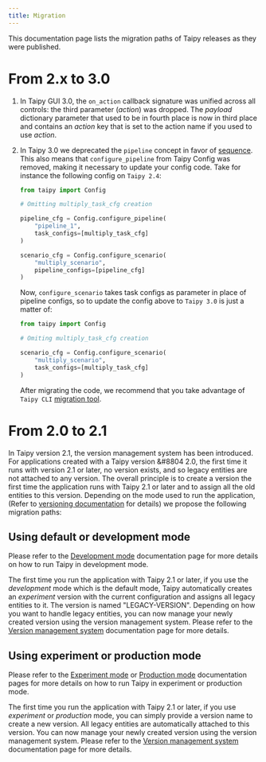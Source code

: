 ```yaml
---
title: Migration
---
```


This documentation page lists the migration paths of Taipy releases as they were published.

# From 2.x to 3.0

1. In Taipy GUI 3.0, the `on_action` callback signature was unified across all controls: the third
    parameter (*action*) was dropped. The *payload* dictionary parameter that used to be in fourth
    place is now in third place and contains an *action* key that is set to the action name if you
    used to use *action*.

2. In Taipy 3.0 we deprecated the `pipeline` concept in favor of
    [sequence](../userman/scenario_features/sdm/sequence/index.md). This also means that `configure_pipeline`
    from Taipy Config was removed, making it necessary to update your config code. Take for
    instance the following config on `Taipy 2.4`:

    ```python title="config.py from Taipy 2.4 edition"
    from taipy import Config

    # Omitting multiply_task_cfg creation

    pipeline_cfg = Config.configure_pipeline(
        "pipeline_1",
        task_configs=[multiply_task_cfg]
    )

    scenario_cfg = Config.configure_scenario(
        "multiply_scenario",
        pipeline_configs=[pipeline_cfg]
    )
    ```

    Now, `configure_scenario` takes task configs as parameter in place of pipeline configs, so to
    update the config above to `Taipy 3.0` is just a matter of:

    ```python title="config.py from Taipy 3.0 edition"
    from taipy import Config

    # Omiting multiply_task_cfg creation

    scenario_cfg = Config.configure_scenario(
        "multiply_scenario",
        task_configs=[multiply_task_cfg]
    )
    ```

    After migrating the code, we recommend that you take advantage of `Taipy CLI`
    [migration tool](../userman/ecosystem/cli/migrate-entities.md).


# From 2.0 to 2.1

In Taipy version 2.1, the version management system has been introduced. For applications
created with a Taipy version &#8804 2.0, the first time it runs with version 2.1 or later,
no version exists, and so legacy entities are not attached to any version. The overall principle
is to create a version the first time the application runs with Taipy 2.1 or later and to assign
all the old entities to this version. Depending on the mode used to run the application,
(Refer to [versioning documentation](../userman/advanced_features/versioning/index.md) for details) we propose
the following migration paths:

## Using default or development mode

Please refer to the [Development mode](../userman/advanced_features/versioning/development_mode.md)
documentation page for more details on how to run Taipy in development mode.

The first time you run the application with Taipy 2.1 or later, if you use the _development_
mode which is the default mode, Taipy automatically creates an _experiment_ version with the
current configuration and assigns all legacy entities to it. The version is named
"LEGACY-VERSION". Depending on how you want to handle legacy entities, you can now manage your
newly created version using the version management system. Please refer to the
[Version management system](../userman/advanced_features/versioning/index.md) documentation page for more details.

## Using experiment or production mode

Please refer to the [Experiment mode](../userman/advanced_features/versioning/experiment_mode.md) or
[Production mode](../userman/advanced_features/versioning/experiment_mode.md) documentation pages for more
details on how to run Taipy in experiment or production mode.

The first time you run the application with Taipy 2.1 or later, if you use _experiment_ or
_production_ mode, you can simply provide a version name to create a new version. All legacy
entities are automatically attached to this version. You can now manage your newly created
version using the version management system. Please refer to the
[Version management system](../userman/advanced_features/versioning/index.md) documentation page for more details.
